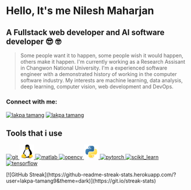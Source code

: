 # Hello, It's me Nilesh Maharjan
## A Fullstack web developer and AI software developer :sunglasses: :nerd_face: 
> Some people want it to happen, some people wish it would happen, others make it happen.
I'm currently working as a Research Assisant in Changwon National University. I'm a experienced software engineer with a demonstrated history of working in the computer software industry. My interests are machine learning, data analysis, deep learning, computer vision, web development and DevOps.
<h3 align="left">Connect with me: </h3>
<p align="left">
   <a href="https://www.linkedin.com/in/nilesh-maharjan-10381168/" target="blank"><img align="center" src="https://raw.githubusercontent.com/rahuldkjain/github-profile-readme-generator/master/src/images/icons/Social/linked-in-alt.svg" alt="lakpa tamang" height="30" width="40" /></a>
   <a href="https://stackoverflow.com/users/10907550/nilesh-maharjan" target="blank"><img align="center" src="https://raw.githubusercontent.com/rahuldkjain/github-profile-readme-generator/master/src/images/icons/Social/stack-overflow.svg" alt="lakpa tamang" height="30" width="40" /></a>
</p>

## Tools that i use
<p align="left"> 
   <a href="https://git-scm.com/" target="_blank"> 
   <img src="https://www.vectorlogo.zone/logos/git-scm/git-scm-icon.svg" alt="git" width="40" height="40"/> 
   </a> <a href="https://www.linux.org/" target="_blank"> <img src="https://raw.githubusercontent.com/devicons/devicon/master/icons/linux/linux-original.svg" alt="linux" width="40" height="40"/> </a> 
  <a href="https://www.mathworks.com/" target="_blank"> <img src="https://upload.wikimedia.org/wikipedia/commons/2/21/Matlab_Logo.png" alt="matlab" width="40" height="40"/> </a> 
  <a href="https://opencv.org/" target="_blank"> <img src="https://www.vectorlogo.zone/logos/opencv/opencv-icon.svg" alt="opencv" width="40" height="40"/> </a> 
  <a href="https://www.python.org" target="_blank"> <img src="https://raw.githubusercontent.com/devicons/devicon/master/icons/python/python-original.svg" alt="python" width="40" height="40"/> </a>
  <a href="https://pytorch.org/" target="_blank"> <img src="https://www.vectorlogo.zone/logos/pytorch/pytorch-icon.svg" alt="pytorch" width="40" height="40"/> </a> 
  <a href="https://scikit-learn.org/" target="_blank"> <img src="https://upload.wikimedia.org/wikipedia/commons/0/05/Scikit_learn_logo_small.svg" alt="scikit_learn" width="40" height="40"/> </a> 
  <a href="https://www.tensorflow.org" target="_blank"> <img src="https://www.vectorlogo.zone/logos/tensorflow/tensorflow-icon.svg" alt="tensorflow" width="40" height="40"/> </a> 
</p>
[![GitHub Streak](https://github-readme-streak-stats.herokuapp.com/?user=lakpa-tamang9&theme=dark)](https://git.io/streak-stats)
